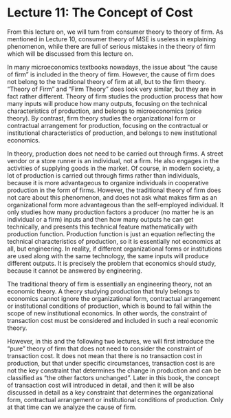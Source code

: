 # Lecture 11: The Concept of Cost

From this lecture on, we will turn from consumer theory to theory of firm. As mentioned in Lecture 10, consumer theory of MSE is useless in explaining phenomenon, while there are full of serious mistakes in the theory of firm which will be discussed from this lecture on.

In many microeconomics textbooks nowadays, the issue about “the cause of firm” is included in the theory of firm. However, the cause of firm does not belong to the traditional theory of firm at all, but to the firm theory. “Theory of Firm” and “Firm Theory” does look very similar, but they are in fact rather different. Theory of firm studies the production process that how many inputs will produce how many outputs, focusing on the technical characteristics of production, and belongs to microeconomics (price theory). By contrast, firm theory studies the organizational form or contractual arrangement for production, focusing on the contractual or institutional characteristics of production, and belongs to new institutional economics.

In theory, production does not need to be carried out through firms. A street vendor or a store runner is an individual, not a firm. He also engages in the activities of supplying goods in the market. Of course, in modern society, a lot of production is carried out through firms rather than individuals, because it is more advantageous to organize individuals in cooperative production in the form of firms. However, the traditional theory of firm does not care about this phenomenon, and does not ask what makes firm as an organizational form more advantageous than the self-employed individual. It only studies how many production factors a producer (no matter he is an individual or a firm) inputs and then how many outputs he can get technically, and presents this technical feature mathematically with production function. Production function is just an equation reflecting the technical characteristics of production, so it is essentially not economics at all, but engineering. In reality, if different organizational forms or institutions are used along with the same technology, the same inputs will produce different outputs. It is precisely the problem that economics should study, because it cannot be answered by engineering.

The traditional theory of firm is essentially an engineering theory, not an economic theory. A theory studying production that truly belongs to economics cannot ignore the organizational form, contractual arrangement or institutional conditions of production, which is bound to fall within the scope of new institutional economics. In other words, the constraint of transaction cost must be considered and included in such a real economic theory.

However, in this and the following two lectures, we will first introduce the “pure” theory of firm that does not need to consider the constraint of transaction cost. It does not mean that there is no transaction cost in production, but that under specific circumstances, transaction cost is are not the key constraint that determines the change in production and can be classified as “the other factors unchanged”. Later in this book, the concept of transaction cost will introduced in detail, and then it will be also discussed in detail as a key constraint that determines the organizational form, contractual arrangement or institutional conditions of production. Only at that time can we analyze the cause of firm.